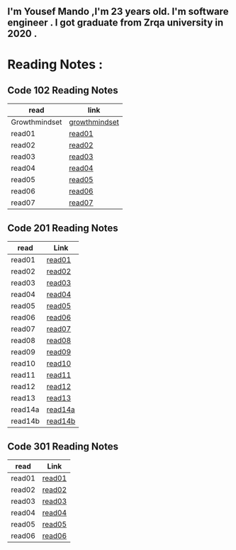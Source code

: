 ##  I'm Yousef Mando ,I'm 23 years old. I'm software engineer . I got graduate from Zrqa university in 2020 . 

# Reading Notes :
## Code 102 Reading Notes

| read          | link                                                                            |
|---            |---                                                                              | 
| Growthmindset | [growthmindset](./102/growthmindset.md)   |
|  read01       | [read01](./102/read01.md)                 |   
| read02        | [read02](./102/read02.md)                 |  
|  read03       | [read03](./102/read03.md)                 |   
| read04        | [read04](./102/read04.md)                 |  
|  read05       | [read05](./102/read05.md)                 |   
| read06        | [read06](./102/read06.md)                 |  
| read07        | [read07](./102/read07.md)                 |


## Code 201 Reading Notes

| read          | Link                                                                            | 
| ------------- | ---------------                                                                 |
| read01        | [read01](./201/read01.md)     | 
| read02        | [read02](./201/read02.md)     | 
| read03        | [read03](./201/read03.md)     | 
| read04        | [read04](./201/read04.md)     | 
| read05        | [read05](./201/read05.md)     | 
| read06        | [read06](./201/read06.md)     | 
| read07        | [read07](./201/read07.md)     | 
| read08        | [read08](./201/read08.md)     | 
| read09        | [read09](./201/read09.md)     | 
| read10        | [read10](./201/read10.md)     | 
| read11        | [read11](./201/read11.md)     | 
| read12        | [read12](./201/read12.md)     | 
| read13        | [read13](./201/read13.md)     | 
| read14a       | [read14a](./201/read14a.md)   | 
| read14b       | [read14b](./201/read14b.md)   | 


## Code 301 Reading Notes

| read          | Link                                                                            | 
| ------------- | ---------------                                                                 |
| read01        | [read01](./301/read01.md)     | 
| read02        | [read02](./301/read02.md)     | 
| read03        | [read03](./301/read03.md)     | 
| read04        | [read04](./301/read04.md)     |
| read05        | [read05](./301/read05.md)     | 
| read06        | [read06](./301/read06.md)     | 